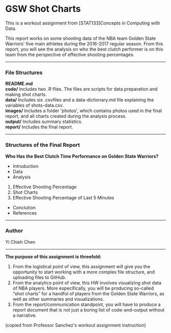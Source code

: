 # GSW Shot Charts  

This is a workout assignment from [STAT133]Concepts in Computing with Data.  
  
This report works on some shooting data of the NBA team Golden State Warriors' five main athletes during the 2016-2017 regular season. From this report, you will see the analysis on who the best clutch performer is on this team from the perspective of effective shooting percentages.  
  
***  
  
  
### **File Structures**  

**README.md**  
**code/** Includes two .R files. The files are scripts for data preparation and making shot charts.  
**data/** Includes six .csvfiles and a data-dictionary.md file explaining the variables of shots-data.csv.  
**images/** Includes a folder 'photos', which contains photos used in the final report, and all charts created during the analysis process.  
**output/** Includes summary statistics.  
**report/** Includes the final report.  

***  


### **Structures of the Final Report**  
  
**Who Has the Best Clutch Time Performance on Golden State Warriors?**  
* Intruduction  
* Data  
* Analysis  
1. Effective Shooting Percentage  
2. Shot Charts  
3. Effective Shooting Percentage of Last 5 Minutes  
* Conclution  
* References  
  
***  
  
  
### **Author**  
Yi Chieh Chen  
  
***  
  
**The purpose of this assignment is threefold:**  
1. From the logistical point of view, this assignment will give you the opportunity to start working with a more complex file structure, and uploading files to GitHub.  
2. From the analytics point of view, this HW involves visualizing shot data of NBA players. More especifically, you will be producing so-called “shot charts” for a handful of players from the Golden State Warriors, as well as other summaries and visualizations.  
3. From the report/communication standpoint, you will have to produce a report document that is not just a boring list of code-and-output without a narrative.  
  
(copied from Professor Sanchez's workout assignment instruction)  


